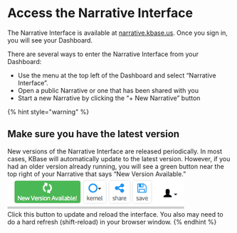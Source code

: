 # Access the Narrative Interface

The Narrative Interface is available at [narrative.kbase.us](https://narrative.kbase.us/). Once you sign in, you will see your Dashboard.

There are several ways to enter the Narrative Interface from your Dashboard:

* Use the menu at the top left of the Dashboard and select “Narrative Interface”.
* Open a public Narrative or one that has been shared with you
* Start a new Narrative by clicking the “+ New Narrative” button

{% hint style="warning" %}
## Make sure you have the latest version

New versions of the Narrative Interface are released periodically. In most cases, KBase will automatically update to the latest version. However, if you had an older version already running, you will see a green button near the top right of your Narrative that says “New Version Available.”  
![Screen Shot 2015-02-03 at 8.16.19 PM](../../.gitbook/assets/newversion.png)  
Click this button to update and reload the interface. You also may need to do a hard refresh \(shift-reload\) in your browser window.
{% endhint %}

